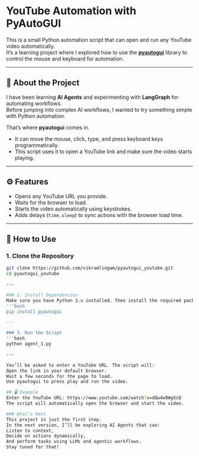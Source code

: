 # YouTube Automation with PyAutoGUI

This is a small Python automation script that can open and run any YouTube video automatically.  
It’s a learning project where I explored how to use the **[pyautogui](https://pyautogui.readthedocs.io/en/latest/)** library to control the mouse and keyboard for automation.  

---

## 📌 About the Project

I have been learning **AI Agents** and experimenting with **LangGraph** for automating workflows.  
Before jumping into complex AI workflows, I wanted to try something simple with Python automation.  

That’s where **pyautogui** comes in.  
- It can move the mouse, click, type, and press keyboard keys programmatically.  
- This script uses it to open a YouTube link and make sure the video starts playing.  

---

## ⚙️ Features
- Opens any YouTube URL you provide.  
- Waits for the browser to load.  
- Starts the video automatically using keystrokes.  
- Adds delays (`time.sleep`) to sync actions with the browser load time.  

---

## 🚀 How to Use

### 1. Clone the Repository
```bash
git clone https://github.com/vikramlingam/pyautogui_youtube.git
cd pyautogui_youtube

---

### 2. Install Dependencies
Make sure you have Python 3.x installed. Then install the required package:
'''bash
pip install pyautogui

---

### 3. Run the Script
'''bash
python agent_1.py

---

You’ll be asked to enter a YouTube URL. The script will:
Open the link in your default browser.
Wait a few seconds for the page to load.
Use pyautogui to press play and run the video.

## 🖥️ Example
Enter the YouTube URL: https://www.youtube.com/watch?v=dQw4w9WgXcQ
The script will automatically open the browser and start the video.

### What’s Next
This project is just the first step.
In the next version, I’ll be exploring AI Agents that can:
Listen to context,
Decide on actions dynamically,
And perform tasks using LLMs and agentic workflows.
Stay tuned for that! 

